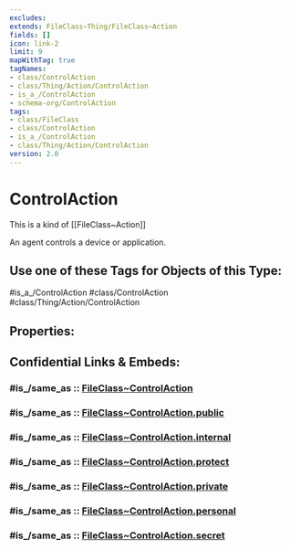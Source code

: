 ```yaml
---
excludes: 
extends: FileClass~Thing/FileClass~Action
fields: []
icon: link-2
limit: 9
mapWithTag: true
tagNames:
- class/ControlAction
- class/Thing/Action/ControlAction
- is_a_/ControlAction
- schema-org/ControlAction
tags:
- class/FileClass
- class/ControlAction
- is_a_/ControlAction
- class/Thing/Action/ControlAction
version: 2.0
---
```


# ControlAction
This is a kind of [[FileClass~Action]]

An agent controls a device or application.

## Use one of these Tags for Objects of this Type:

#is_a_/ControlAction
#class/ControlAction
#class/Thing/Action/ControlAction

## Properties:


## Confidential Links & Embeds: 

### #is_/same_as :: [FileClass~ControlAction](/_Standards/fileClass/FileClass~Thing/FileClass~Action/FileClass~ControlAction.md) 

### #is_/same_as :: [FileClass~ControlAction.public](/_public/fileClass/FileClass~Thing/FileClass~Action/FileClass~ControlAction.public.md) 

### #is_/same_as :: [FileClass~ControlAction.internal](/_internal/fileClass/FileClass~Thing/FileClass~Action/FileClass~ControlAction.internal.md) 

### #is_/same_as :: [FileClass~ControlAction.protect](/_protect/fileClass/FileClass~Thing/FileClass~Action/FileClass~ControlAction.protect.md) 

### #is_/same_as :: [FileClass~ControlAction.private](/_private/fileClass/FileClass~Thing/FileClass~Action/FileClass~ControlAction.private.md) 

### #is_/same_as :: [FileClass~ControlAction.personal](/_personal/fileClass/FileClass~Thing/FileClass~Action/FileClass~ControlAction.personal.md) 

### #is_/same_as :: [FileClass~ControlAction.secret](/_secret/fileClass/FileClass~Thing/FileClass~Action/FileClass~ControlAction.secret.md)

